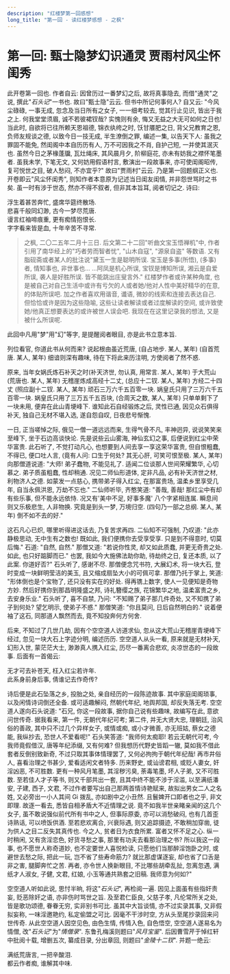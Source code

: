 ```yaml
---
description: "红楼梦第一回感想"
long_title: "第一回 - 读红楼梦感想 - 之枫"
---
```


# 第一回: 甄士隐梦幻识通灵 贾雨村风尘怀闺秀

此开卷第一回也. 作者自云: 因曾历过一番梦幻之后, 故将真事隐去, 而借"通灵"之说, 撰此"_石头记_"一书也. 故曰"甄士隐"云云. 但书中所记何事何人? 自又云: "今风尘碌碌, 一事无成, 忽念及当日所有之女子, 一一细考较去, 觉其行止见识, 皆出于我之上. 何我堂堂须眉, 诚不若彼裙钗哉? 实愧则有余, 悔又无益之大无可如何之日也! 当此时, 自欲将已往所赖天恩祖德, 锦衣纨绔之时, 饫甘餍肥之日, 背父兄教育之恩, 负师友规谈之德, 以致今日一技无成, 半生潦倒之罪, 编述一集, 以告天下人: 虽我之罪固不能免, 然闺阁中本自历历有人, 万不可因我之不肖, 自护己短, 一并使其泯灭也. 虽然今日之茅椽蓬牖, 瓦灶绳床, 其风晨月夕, 阶柳庭花, 亦未有妨我之襟怀笔墨者. 虽我未学, 下笔无文, 又何妨用假语村言, 敷演出一段故事来, 亦可使闺阁昭传, 复可悦世之目, 破人愁闷, 不亦宜乎?" 故曰"贾雨村"云云. 乃是第一回题纲正义也. 开卷即云"风尘怀闺秀", 则知作者本意原为记述当日闺友闺情, 并非怨世骂时之书矣. 虽一时有涉于世态, 然亦不得不叙者, 但非其本旨耳, 阅者切记之. 诗曰:

浮生着甚苦奔忙, 盛席华筵终散场.<br>
悲喜千般同幻渺, 古今一梦尽荒唐.<br>
谩言红袖啼痕重, 更有痴情抱恨长.<br>
字字看来皆是血, 十年辛苦不寻常.<br>

> 之枫, 二〇二五年二月十三日. 后文第二十二回"听曲文宝玉悟禅机"中, 作者引用了南华经上的"巧者劳而智者忧", "山木自寇", "源泉自盗" 等数语. 又有脂砚斋或者某人的批注说"黛玉一生是聪明所误. 宝玉是多事(所悟), (多事) 者, 情知事也, 非世事也... ...阿凤是机心所误, 宝钗是博知所误, 湘云是自爱所误, 袭人是好胜所误. 皆不能跳出庄叟言外." 红楼梦作者或许某种角度, 也是被自己对自己生活中或许有亏欠的人或者她/他对人性中美好精华的在意, 的体贴所误吧. 加之作者喜欢用谐音, 谶语, 微妙的线索和连接去表达自己. 但恰恰或许是因为这些隐喻, 这些让读者解读或者过度解读的空间, 或许致使她/他真正想要表达的或许被世人误会吧. 我现在在这里记录我的想法, 又是被什么所误呢.

此回中凡用"梦"用"幻"等字, 是提醒阅者眼目, 亦是此书立意本旨.

列位看官, 你道此书从何而来? 说起根由虽近荒唐, (自占地步. 某人, 某年) (自首荒唐. 某人, 某年) 细谙则深有趣味, 待在下将此来历注明, 方使阅者了然不惑.

原来, 当年女娲氏炼石补天之时(补天济世, 勿认真, 用常言. 某人, 某年) 于大荒山 (荒唐也. 某人, 某年) 无稽崖炼成高经十二丈, (总应十二钗. 某人, 某年) 方经二十四丈 (照应副十二钗. 某人, 某年) 顽石三万六千五百零一块. 娲皇氏只用了三万六千五百零一块. 娲皇氏只用了三万五千五百块, (合周天之数, 某人, 某年) 只单单剩下了一块未用, 便弃在此山青埂峰下. 谁知此石自经锻炼之后, 灵性已通, 因见众石俱得补天, 独自己无材不堪入选, 遂自怨自叹, 日夜悲号惭愧.

一日, 正当嗟悼之际, 俄见一僧一道远远而来, 生得气骨不凡, 丰神迥异, 说说笑笑来至峰下, 坐于石边高谈快论. 先是说些云山雾海, 神仙玄幻之事, 后便说到红尘中荣华富贵. 此石听了, 不觉打动凡心, 也想要到人间去享一享这荣华富贵, 但自恨粗蠢, 不得已, 便口吐人言, (竟有人问: 口生于何处? 其无心肝, 可笑可恨至极. 某人, 某年) 向那僧道说道: "大师! 弟子蠢物, 不能见礼了. 适闻二位谈那人世间荣耀繁华, 心切慕之. 弟子质虽粗蠢, 性却稍通. 况见二师仙形道体, 定非凡品, 必有补天济世之材, 利物济人之德. 如蒙发一点慈心, 携带弟子得入红尘, 在那富贵场, 温柔乡里享受几年, 自当永佩洪恩, 万劫不忘也." 二仙师听毕, 齐憨笑道: "善哉, 善哉! 那红尘中有却有些乐事, 但不能永远依恃. 况又有'美中不足, 好事多魔' 八个字紧相连属. 瞬息间则又乐极悲生, 人非物换. 究竟是到头一梦, 万境归空. (四句乃一部之总纲. 某人, 某年) 倒不如不去的好."

这石凡心已炽, 哪里听得进这话去, 乃复苦求再四. 二仙知不可强制, 乃叹道: "此亦静极思动, 无中生有之数也! 既如此, 我们便携你去受享受享. 只是到不得意时, 切莫后悔." 石道: "自然, 自然." 那僧又道: "若说你性灵, 却又如此质蠢, 并更无奇贵之处. 如此, 也只好踮脚而已." 也罢, 我如今大施佛法助你助, 待劫终之日, 复还本质, 以了此案. 你道好否?" 石头听了, 感谢不尽. 那僧便念咒书符, 大展幻术, 将一块大石, 登时变成一块鲜明莹洁的美玉, 且又缩成扇坠大小的可佩可拿. 那僧乃托于掌上, 笑道: "形体倒也是个宝物了, 还只没有实在的好处. 得再镌上数字, 使人一见便知是奇物方妙. 然后好携你到那昌明隆盛之邦, 诗礼簪缨之族, 花锦繁华之地, 温柔富贵之乡, 去安身乐业." 石头听了, 喜不自禁, 乃问: "不知赐了弟子那几件奇处, 又不知携了弟子到何处? 望乞明示, 使弟子不惑." 那僧笑道: "你且莫问, 日后自然明白的." 说着便袖了这石, 同那道人飘然而去, 竟不知投奔何方何舍.

后来, 不知过了几世几劫, 因有个空空道人访道求仙, 忽从这大荒山无稽崖青埂峰下经过, 忽见一块大石上字迹分明, 编述历历. 空空道人从头一看, 原来就是无材补天, 幻形入世, 蒙茫茫大士, 渺渺真人携入红尘, 历尽一番离合悲欢, 炎凉世态的一段故事. 后面有一首偈云:

无才可去补苍天, 枉入红尘若许年.<br>
此系身前身后事, 倩谁记去作奇传?<br>

诗后便是此石坠落之乡, 投胎之处, 亲自经历的一段陈迹故事. 其中家庭闺阁琐事, 以及闲情诗词倒还全备. 或可适趣解闷, 然朝代年纪, 地舆邦国, 却反失落无考. 空空道人遂向石头说道: "石兄, 你这一段故事, 据你自己说有些趣味, 故编写在此, 意欲问世传奇. 据我看来, 第一件, 无朝代年纪可考; 第二件, 并无大贤大忠, 理朝廷, 治风俗的善政, 其中只不过几个异样女子, 或情或痴, 或小才微善, 亦无班姑, 蔡女之德能, 我纵抄去, 恐世人不爱看呢!" 石头笑答道: "我师何太痴耶! 若云无朝代可考, 今我师竟假借汉, 唐等年纪添缀, 又有何难? 但我想历代野史皆蹈一辙, 莫如我不借此套者反倒别致新奇, 不过只取其事体情理罢了, 又何必拘拘于朝代年纪哉! 再市井俗人, 喜看治理之书甚少, 爱看适闲文者特多. 历来野史, 或讪谤君相, 或贬人妻女, 奸淫凶恶, 不可胜数. 更有一种风月笔墨, 其淫秽污臭, 荼毒笔墨, 坏人子弟, 又不可胜数. 至若佳人才子等书, 则又千部共出一套, 且其中终不能不涉于淫滥, 以至满纸潘安, 子建, 西子, 文君, 不过作者要写出自己那两首情诗艳赋来, 故拟出男女二人之名姓, 又必旁出一小人其间 Gi 拨乱, 亦如剧中之小丑然. 且鬟婢开口即者也之乎, 非文即理. 故逐一看去, 悉皆自相矛盾大不近情理之说. 竟不如我半世亲睹亲闻的这几个女子, 虽不敢说强似前代所有书中之人, 但事际原委, 亦可以消愁破闷, 也有几首歪诗熟话, 可以喷饭供酒. 至若悲欢离合, 兴衰际遇, 则又追踪摄迹, 不敢稍加穿凿, 徒为供人之目二反失其真传也. 今之人, 贫者日为衣食所累. 富者又怀不足之心. 纵一时稍闲, 又有贪淫恋色, 好货寻愁之事, 那里有功夫去看那治理之书? 所以我这一段事, 也不愿世人称奇道妙, 也不定要世人喜悦检读, 只愿他们当那醉淫饱卧之时, 或避世去愁之际, 把此一玩, 岂不省了些寿命筋力? 就比那虚谋逐妄, 却也省了口舌是非之害, 腿脚奔忙之苦. 再者, 亦令世人换新眼目, 不比哪些胡牵乱扯, 忽离忽遇, 满纸才人淑女, 子健, 文君, 红娘, 小玉等通共熟套之旧稿. 我师意为何如?"

空空道人听如此说, 思忖半晌, 将这"_石头记_", 再检阅一遍. 因见上面虽有些指奸责妄, 贬恶除奸之语, 亦非伤时骂世之旨. 及至君仁臣良, 父慈子孝, 凡伦常所关之处, 皆是歌功颂德, 眷眷无穷, 实非别书可比. 虽其中大旨谈情, 亦不过实录其事, 又非假拟妄称, 一味淫邀艳约, 私定偷盟之可比. 因毫不干涉时空, 方从头至尾抄录回来问世传奇. 从此空空道人因空见色, 由色生情, 传情入色, 自色悟空, 空空道人遂易名为情僧, 改"_石头记_"为"_情僧录_". 东鲁孔梅溪则题曰"_风月宝鉴_". 后因曹雪芹于悼红轩中批阅十载, 增删五次, 纂成目录, 分出章回, 则题曰"_金陵十二钗_". 并题一绝云:

满纸荒唐言, 一把辛酸泪.<br>
都云作者痴, 谁解其中味.<br>
